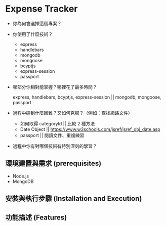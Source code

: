 #   Expense Tracker
*   你為何會選擇這個專案？
*   你使用了什麼技術？
    *   express
    *   handlebars
    *   mongodb
    *   mongoose
    *   bcyptjs
    *   express-session
    *   passport
*   哪部分你相對能掌握？哪裡花了最多時間？
    
    express, handlebars, bcyptjs, express-session || mongodb, mongoose, passport
*   過程中碰到什麼困難？又如何克服？（例如：查找網路文件）
    *   如何取得 categoryId || 比較 2 種方法
    *   Date Object || https://www.w3schools.com/jsref/jsref_obj_date.asp
    *   passport || 閱讀文件、重複練習
*   過程中你有對哪個技術有特別深刻的學習？
##  環境建置與需求 (prerequisites)
*   Node.js
*   MongoDB
##  安裝與執行步驟 (Installation and Execution)
##  功能描述 (Features)
